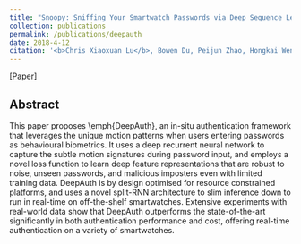 ```yaml
---
title: "Snoopy: Sniffing Your Smartwatch Passwords via Deep Sequence Learning"
collection: publications
permalink: /publications/deepauth
date: 2018-4-12
citation: '<b>Chris Xiaoxuan Lu</b>, Bowen Du, Peijun Zhao, Hongkai Wen, Yiran Shen, Andrew Markham and Niki Trigoni <i>In ISWC 2018.</i>'
---
```

[[Paper]](https://christopherlu.github.io/files/papers/[ISWC2018]deepauth.pdf)

## Abstract
This paper proposes \emph{DeepAuth}, an in-situ authentication framework that leverages the unique motion patterns when users entering passwords as behavioural biometrics. It uses a deep recurrent neural network to capture the subtle motion signatures during password input, and employs a novel loss function to learn deep feature representations that are robust to noise, unseen passwords, and malicious imposters even with limited training data. DeepAuth is by design optimised for resource constrained platforms, and uses a novel split-RNN architecture to slim inference down to run in real-time on off-the-shelf smartwatches. Extensive experiments with real-world data show that DeepAuth outperforms the state-of-the-art significantly in both authentication performance and cost, offering real-time authentication on a variety of smartwatches.